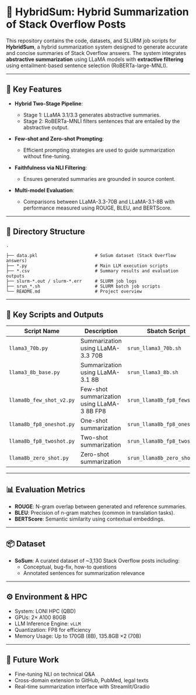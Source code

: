 # 🧠 HybridSum: Hybrid Summarization of Stack Overflow Posts

This repository contains the code, datasets, and SLURM job scripts for **HybridSum**, a hybrid summarization system designed to generate accurate and concise summaries of Stack Overflow answers. The system integrates **abstractive summarization** using LLaMA models with **extractive filtering** using entailment-based sentence selection (RoBERTa-large-MNLI).

---

## 🚀 Key Features

- **Hybrid Two-Stage Pipeline**:
  - Stage 1: LLaMA 3.1/3.3 generates abstractive summaries.
  - Stage 2: RoBERTa-MNLI filters sentences that are entailed by the abstractive output.

- **Few-shot and Zero-shot Prompting**:
  - Efficient prompting strategies are used to guide summarization without fine-tuning.

- **Faithfulness via NLI Filtering**:
  - Ensures generated summaries are grounded in source content.

- **Multi-model Evaluation**:
  - Comparisons between LLaMA-3.3-70B and LLaMA-3.1-8B with performance measured using ROUGE, BLEU, and BERTScore.

---

## 📁 Directory Structure

```
.

├── data.pkl                      # SoSum dataset (Stack Overflow answers)
├── *.py                          # Main LLM execution scripts
├── *.csv                         # Summary results and evaluation outputs
├── slurm-*.out / slurm-*.err     # SLURM job logs
├── srun_*.sh                     # SLURM batch job scripts
└── README.md                     # Project overview
```

---

## 📜 Key Scripts and Outputs

| Script Name               | Description                                 | Sbatch Script                   | Summary / Output File                            |
|--------------------------|---------------------------------------------|----------------------------------|--------------------------------------------------|
| `llama3_70b.py`          | Summarization using LLaMA-3.3 70B           | `srun_llama3_70b.sh`             | `summaries_70b.csv`                              |
| `llama3_8b_base.py`      | Summarization using LLaMA-3.1 8B            | `srun_llama3_8b.sh`              | `llama3_8b_base.csv`                             |
| `llama8b_few_shot_v2.py` | Few-shot summarization using LLaMA-3 8B FP8 | `srun_llama8b_fp8_fewshot.s`     | `slurm-257904.out-qbd486`                        |
| `llama8b_fp8_oneshot.py` | One-shot summarization                      | `srun_llama8b_fp8_oneshot.s`     | `llama8b_fp8_one_shot.csv`                       |
| `llama8b_fp8_twoshot.py` | Two-shot summarization                      | `srun_llama8b_fp8_twoshot.s`     | `llama8b_fp8_twoshot.csv` *(assumed)*            |
| `llama8b_zero_shot.py`   | Zero-shot summarization                     | `srun_llama8b_zero_shot.sh`      | `llama8b_zero_shot_hybrid_20250421_005610.csv`   |

---

## 📊 Evaluation Metrics

- **ROUGE**: N-gram overlap between generated and reference summaries.
- **BLEU**: Precision of n-gram matches (common in translation tasks).
- **BERTScore**: Semantic similarity using contextual embeddings.

---

## 📦 Dataset

- **SoSum**: A curated dataset of ~3,130 Stack Overflow posts including:
  - Conceptual, bug-fix, how-to questions
  - Annotated sentences for summarization relevance

---

## ⚙️ Environment & HPC

- System: LONI HPC (QBD)
- GPUs: 2× A100 80GB
- LLM Inference Engine: `vLLM`
- Quantization: FP8 for efficiency
- Memory Usage: Up to 170GB (8B), 135.8GB ×2 (70B)

---



## 🔮 Future Work

- Fine-tuning NLI on technical Q&A
- Cross-domain extension to GitHub, PubMed, legal texts
- Real-time summarization interface with Streamlit/Gradio


